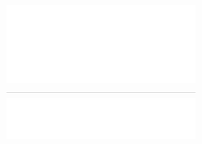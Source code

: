 ![Metrics - Iso Calendar](/metrics.plugin.isocalendar.svg)
---
<!-- ![Metrics - Most Recently Used Languages](/metrics.plugin.languages.recent.svg) -->
---
![Metrics - Most Used Languages](/metrics.plugin.languages.svg)
<!-- --- -->
<!-- ![Metrics - Wakatime](/metrics.plugin.wakatime.svg) -->
